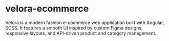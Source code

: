 # velora-ecommerce
Velora is a modern fashion e-commerce web application built with Angular, SCSS. It features a smooth UI inspired by custom Figma designs, responsive layouts, and API-driven product and category management.
